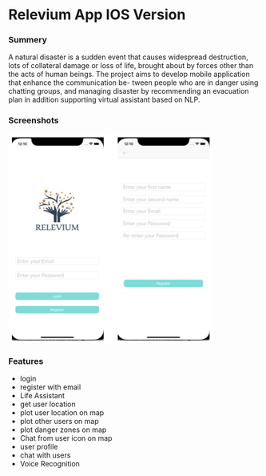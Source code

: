 # Relevium App IOS Version

### Summery 

A natural disaster is a sudden event that causes widespread destruction, lots of collateral damage or loss of life, brought about by forces other than the acts of human beings. The project aims to develop mobile application that enhance the communication be- tween people who are in danger using chatting groups, and managing disaster by recommending an evacuation plan in addition supporting virtual assistant based on NLP.

### Screenshots
![](https://github.com/relevium/IOS-APP/blob/team/Screen%20Shot%202019-10-01%20at%2011.57.04%20PM.png)
### Features

* login
* register with email
* Life Assistant
* get user location
* plot user location on map
* plot other users on map
* plot danger zones on map
* Chat from user icon on map
* user profile
* chat with users
* Voice Recognition 
